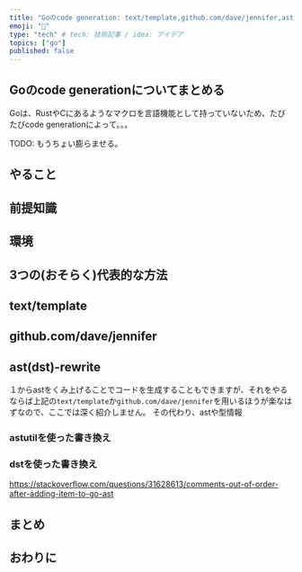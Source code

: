 ```yaml
---
title: "Goのcode generation: text/template,github.com/dave/jennifer,ast(dst)-rewrite"
emoji: "🧰"
type: "tech" # tech: 技術記事 / idea: アイデア
topics: ["go"]
published: false
---
```


## Goのcode generationについてまとめる

Goは、RustやCにあるようなマクロを言語機能として持っていないため、たびたびcode generationによって。。。

TODO: もうちょい膨らませる。

## やること

## 前提知識

## 環境

## 3つの(おそらく)代表的な方法

## text/template

## github.com/dave/jennifer

## ast(dst)-rewrite

１からastをくみ上げることでコードを生成することもできますが、それをやるならば上記の`text/template`か`github.com/dave/jennifer`を用いるほうが楽なはずなので、ここでは深く紹介しません。
その代わり、astや型情報

### astutilを使った書き換え

### dstを使った書き換え

https://stackoverflow.com/questions/31628613/comments-out-of-order-after-adding-item-to-go-ast

## まとめ

## おわりに
